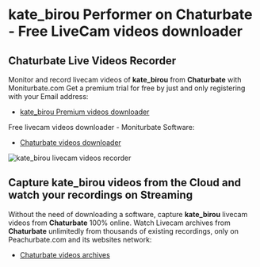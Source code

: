 # kate_birou Performer on Chaturbate - Free LiveCam videos downloader

## Chaturbate Live Videos Recorder

Monitor and record livecam videos of **kate_birou** from **Chaturbate** with Moniturbate.com
Get a premium trial for free by just and only registering with your Email address:
* [kate_birou Premium videos downloader](https://moniturbate.com/request-demo-licence-key.html)

Free livecam videos downloader - Moniturbate Software:
* [Chaturbate videos downloader](https://moniturbate.com/moniturbate-download-software.html)

![kate_birou livecam videos recorder](https://peachurnet.com/templates/moniturbate-software.png)


## Capture kate_birou videos from the Cloud and watch your recordings on Streaming

Without the need of downloading a software, capture **kate_birou** livecam videos from **Chaturbate** 100% online.
Watch Livecam archives from **Chaturbate** unlimitedly from thousands of existing recordings, only on Peachurbate.com and its websites network:
* [Chaturbate videos archives](https://peachurnet.com/)